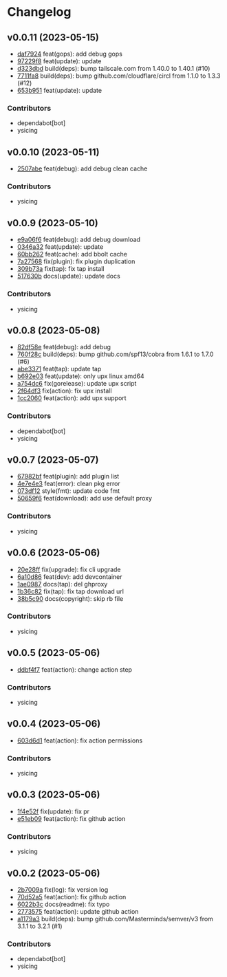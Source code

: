 # Changelog

## v0.0.11 (2023-05-15)

 * [daf7924](https://github.com/ysicing/tiga/commit/daf792484c353e866e2228063f82691767d93f0e) feat(gops): add debug gops
 * [97229f8](https://github.com/ysicing/tiga/commit/97229f872d00a4d6c41b750506b479e2512b5070) feat(update): update
 * [d323dbd](https://github.com/ysicing/tiga/commit/d323dbd8c431361e59f627194d529f12fdd72d56) build(deps): bump tailscale.com from 1.40.0 to 1.40.1 (#10)
 * [7711fa8](https://github.com/ysicing/tiga/commit/7711fa8ac0d2c14775290fbd9b25119a0966ed91) build(deps): bump github.com/cloudflare/circl from 1.1.0 to 1.3.3 (#12)
 * [653b951](https://github.com/ysicing/tiga/commit/653b951d0f167ae79933a8aa24516a0a5252472b) feat(update): update

### Contributors

 * dependabot[bot]
 * ysicing

## v0.0.10 (2023-05-11)

 * [2507abe](https://github.com/ysicing/tiga/commit/2507abebbf9a4c63775713f7a70d639a566c52b4) feat(debug): add debug clean cache

### Contributors

 * ysicing

## v0.0.9 (2023-05-10)

 * [e9a06f6](https://github.com/ysicing/tiga/commit/e9a06f6ff4627ebcacee8816a92858c93c099b4e) feat(debug): add debug download
 * [0346a32](https://github.com/ysicing/tiga/commit/0346a323de75cb97eee17bf0ef3e29e6cc0f06f2) feat(update): update
 * [60bb262](https://github.com/ysicing/tiga/commit/60bb26240a6d2d7ab3fb3561cafbc0a3eba8638b) feat(cache): add bbolt cache
 * [7a27568](https://github.com/ysicing/tiga/commit/7a275685c7aaafffad63c1b17551df237c42983b) fix(plugin): fix plugin duplication
 * [309b73a](https://github.com/ysicing/tiga/commit/309b73a46eed45218daa93cdc1f904b4c69a7da3) fix(tap): fix tap install
 * [517630b](https://github.com/ysicing/tiga/commit/517630b122aceb6cfde2c899a6a8c8393f151554) docs(update): update docs

### Contributors

 * ysicing

## v0.0.8 (2023-05-08)

 * [82df58e](https://github.com/ysicing/tiga/commit/82df58e4c29ee8aadcad06df5ab98ab7efcf7d50) feat(debug): add debug
 * [760f28c](https://github.com/ysicing/tiga/commit/760f28cce4404e858c5a3123b475995e5e7f7bfc) build(deps): bump github.com/spf13/cobra from 1.6.1 to 1.7.0 (#6)
 * [abe3371](https://github.com/ysicing/tiga/commit/abe33717d014bc2184a8789e2d8bf75c99579a75) feat(tap): update tap
 * [b692e03](https://github.com/ysicing/tiga/commit/b692e03d39277f7d8d250b5d8698580218a4409f) feat(update): only upx linux amd64
 * [a754dc6](https://github.com/ysicing/tiga/commit/a754dc6bae5c7592322ee9a59e641d4aef45db9a) fix(gorelease): update upx script
 * [2f64df3](https://github.com/ysicing/tiga/commit/2f64df361fcd74e865bc17587310ac57de83569a) fix(action): fix upx install
 * [1cc2060](https://github.com/ysicing/tiga/commit/1cc2060fad9418359b3ad2b43b76638f71d8eb81) feat(action): add upx support

### Contributors

 * dependabot[bot]
 * ysicing

## v0.0.7 (2023-05-07)

 * [67982bf](https://github.com/ysicing/tiga/commit/67982bfb6ba8816fd53cf971d59bf9ea50c4be41) feat(plugin): add plugin list
 * [4e7e4e3](https://github.com/ysicing/tiga/commit/4e7e4e3753e93d6178ce56951bf775a705aa0187) feat(error): clean pkg error
 * [073df12](https://github.com/ysicing/tiga/commit/073df12a6097cefae4fa19ec930cb65858820d9b) style(fmt): update code fmt
 * [50659f6](https://github.com/ysicing/tiga/commit/50659f63e24de9ce07759d71ea08550b213551de) feat(download): add use default proxy

### Contributors

 * ysicing

## v0.0.6 (2023-05-06)

 * [20e28ff](https://github.com/ysicing/tiga/commit/20e28ff1e9e03c2a112416725a426ec31e2fc799) fix(upgrade): fix cli upgrade
 * [6a10d86](https://github.com/ysicing/tiga/commit/6a10d8615744d7baa0b35fdd81d17c00f8d89806) feat(dev): add devcontainer
 * [1ae0987](https://github.com/ysicing/tiga/commit/1ae0987311a278161caed9d2c65fb3a88158a5ef) docs(tap): del ghproxy
 * [1b36c82](https://github.com/ysicing/tiga/commit/1b36c82c461b7c098b91abb0580f5a0196c79205) fix(tap): fix tap download url
 * [38b5c90](https://github.com/ysicing/tiga/commit/38b5c90771ff37f0f415684c4eee4ac7ba44237c) docs(copyright): skip rb file

### Contributors

 * ysicing

## v0.0.5 (2023-05-06)

 * [ddbf4f7](https://github.com/ysicing/tiga/commit/ddbf4f77cb3d43eae388c7020b4bbb9f0b73c3a6) feat(action): change action step

### Contributors

 * ysicing

## v0.0.4 (2023-05-06)

 * [603d6d1](https://github.com/ysicing/tiga/commit/603d6d1a7debce163fdf15549da8413d8dcf86db) feat(action): fix action permissions

### Contributors

 * ysicing

## v0.0.3 (2023-05-06)

 * [1f4e52f](https://github.com/ysicing/tiga/commit/1f4e52f7a8d92edf1238d4c3f43fb1009ee4d32b) fix(update): fix pr
 * [e51eb09](https://github.com/ysicing/tiga/commit/e51eb09b4d3d69d950845f9c63968a8b6c8c3919) feat(action): fix github action

### Contributors

 * ysicing

## v0.0.2 (2023-05-06)

 * [2b7009a](https://github.com/ysicing/tiga/commit/2b7009ab5be7516466432742a93eb9630e72a041) fix(log): fix version log
 * [70d52a5](https://github.com/ysicing/tiga/commit/70d52a58256de4403e7f8c1ea49b6b8ac725236f) feat(action): fix github action
 * [6022b3c](https://github.com/ysicing/tiga/commit/6022b3c748723e75b8a0b19f4bf11904ac7a940a) docs(readme): fix typo
 * [2773575](https://github.com/ysicing/tiga/commit/2773575d095d998781b8774e63e8cf0fd6442952) feat(action): update github action
 * [a1179a3](https://github.com/ysicing/tiga/commit/a1179a36313b248de2ad422472337d96632c65bf) build(deps): bump github.com/Masterminds/semver/v3 from 3.1.1 to 3.2.1 (#1)

### Contributors

 * dependabot[bot]
 * ysicing

